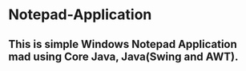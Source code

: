 # Notepad-Application
## This is simple Windows Notepad Application mad using Core Java, Java(Swing and AWT).

